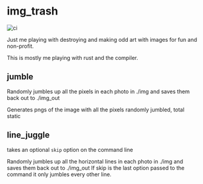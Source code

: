 # img_trash

![ci](https://onlyhavecans.works/onlyhavecans/img_trash/badges/workflows/ci.yml/badge.svg)

Just me playing with destroying and making odd art with images for fun and non-profit.

This is mostly me playing with rust and the compiler.

## jumble

Randomly jumbles up all the pixels in each photo in ./img and saves them back out to ./img_out

Generates pngs of the image with all the pixels randomly jumbled, total static

## line_juggle

takes an optional `skip` option on the command line

Randomly jumbles up all the horizontal lines in each photo in ./img and saves them back out to ./img_out
If skip is the last option passed to the command it only jumbles every other line.
